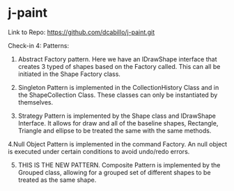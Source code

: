 # j-paint

Link to Repo: https://github.com/dcabillo/j-paint.git


Check-in 4:
Patterns: 
1. Abstract Factory pattern. Here we have an IDrawShape interface that creates 3 typed of shapes based on the Factory called. This can all be initiated in the Shape Factory class.

2. Singleton Pattern is implemented in the CollectionHistory Class and in the ShapeCollection Class. These classes can only be instantiated by themselves.

3. Strategy Pattern is implemented by the Shape class and IDrawShape Interface. It allows for draw and all of the baseline shapes, Rectangle, Triangle and ellipse to be treated the same with the same methods.

4.Null Object Pattern is implemented in the command Factory. An null object is executed under certain conditions to avoid undo/redo errors.

5. THIS IS THE NEW PATTERN. Composite Pattern is implemented by the Grouped class, allowing for a grouped set of different shapes to be treated as the same shape.

